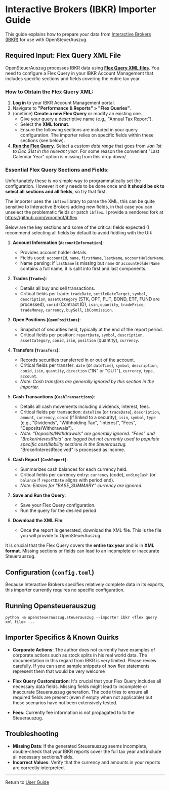 # Interactive Brokers (IBKR) Importer Guide

This guide explains how to prepare your data from [Interactive Brokers (IBKR)](https://www.interactivebrokers.com/) for use with OpenSteuerAuszug.

## Required Input: Flex Query XML File

OpenSteuerAuszug processes IBKR data using [**Flex Query XML files**](https://www.ibkrguides.com/orgportal/performanceandstatements/activityflex.htm). You need to configure a Flex Query in your IBKR Account Management that includes specific sections and fields covering the entire tax year.

### How to Obtain the Flex Query XML:

1.  **Log in** to your IBKR Account Management portal.
2.  Navigate to **"Performance & Reports" > "Flex Queries"**.
3.  (onetime) **Create a new Flex Query** or modify an existing one.
    *   Give your query a descriptive name (e.g., "Annual Tax Report").
    *   Select the **XML format**.
    *   Ensure the following sections are included in your query configuration. The importer relies on specific fields within these sections (see below).
4. [**Run the Flex Query**](https://www.ibkrguides.com/orgportal/performanceandstatements/runflex.htm). Select a *custom date range* that goes from *Jan 1st to Dec 31st in the relevant year*. For some reason the convenient "Last Calendar Year" option is missing from this drop down/

### Essential Flex Query Sections and Fields:

Unfortunately these is no simple way to programmatically set the configuration. However it only needs to be done once and **it should be ok to select all sections and all fields**, so try that first.

The importer uses the `ibflex` library to parse the XML, this can be quite sensitive to Interactive Brokers adding new fields, in that case you can unselect the problematic fields or patch `ibflex`. I provide a vendored fork at https://github.com/vroonhof/ibflex

 Below are the key sections and some of the critical fields expected (I recommend selecting all fields by default to avoid fiddling with the UI):

1.  **Account Information (`AccountInformation`)**:
    *   Provides account holder details.
    *   Fields used: `accountId`, `name`, `firstName`, `lastName`, `accountHolderName`.
    *   Name parsing: if `lastName` is missing but `name` or `accountHolderName` contains a full name, it is split into first and last components.

2.  **Trades (`Trades`)**:
    *   Details all buy and sell transactions.
    *   Critical fields per trade: `tradeDate`, `settleDateTarget`, `symbol`, `description`, `assetCategory` (STK, OPT, FUT, BOND, ETF, FUND are processed), `conid` (Contract ID), `isin`, `quantity`, `tradePrice`, `tradeMoney`, `currency`, `buySell`, `ibCommission`.

3.  **Open Positions (`OpenPositions`)**:
    *   Snapshot of securities held, typically at the end of the report period.
    *   Critical fields per position: `reportDate`, `symbol`, `description`, `assetCategory`, `conid`, `isin`, `position` (quantity), `currency`.

4.  **Transfers (`Transfers`)**:
    *   Records securities transferred in or out of the account.
    *   Critical fields per transfer: `date` (or `dateTime`), `symbol`, `description`, `conid`, `isin`, `quantity`, `direction` ("IN" or "OUT"), `currency`, `type`, `account`.
    *   *Note: Cash transfers are generally ignored by this section in the importer.*

5.  **Cash Transactions (`CashTransactions`)**:
    *   Details all cash movements including dividends, interest, fees.
    *   Critical fields per transaction: `dateTime` (or `tradeDate`), `description`, `amount`, `currency`, `conid` (if linked to a security), `isin`, `symbol`, `type` (e.g., "Dividends", "Withholding Tax", "Interest", "Fees", "Deposits/Withdrawals").
    *   *Note: "Deposits/Withdrawals" are generally ignored. "Fees" and "BrokerInterestPaid" are logged but not currently used to populate specific cost/liability sections in the Steuerauszug.* "BrokerInterestReceived" is processed as income.

6.  **Cash Report (`CashReport`)**:
    *   Summarizes cash balances for each currency held.
    *   Critical fields per currency entry: `currency` (code), `endingCash` (or `balance` if `reportDate` aligns with period end).
    *   *Note: Entries for "BASE_SUMMARY" currency are ignored.*

4.  **Save and Run the Query**:
    *   Save your Flex Query configuration.
    *   Run the query for the desired period.
5.  **Download the XML File**:
    *   Once the report is generated, download the XML file. This is the file you will provide to OpenSteuerAuszug.

It is crucial that the Flex Query covers the **entire tax year** and is in **XML format**. Missing sections or fields can lead to an incomplete or inaccurate Steuerauszug.

## Configuration (`config.toml`)

Because Interactive Brokers specifies relatively complete data in its exports, this importer currently requires no specific configuration.

## Running Opensteuerauszug

```console
python -m opensteuerauszug.steuerauszug --importer ibkr <flex query xml file> ...
```

## Importer Specifics & Known Quirks

*   **Corporate Actions**: The author does not currently have examples of corporate actions such as stock splits in his real world data. The documentation in this regard from IBKR is very limited. Please review carefully. If you can send sample snippets of how flex statements represent them that would be very welcome

*   **Flex Query Customization**: It's crucial that your Flex Query includes all necessary data fields. Missing fields might lead to incomplete or inaccurate Steuerauszug generation. The code tries to ensure all required fields are present (even if empty when not applicable) but these scenarios have not been extensively tested.

*   **Fees**: Currently fee information is not propagated to to the Steuerauszug.

## Troubleshooting

*   **Missing Data**: If the generated Steuerauszug seems incomplete, double-check that your IBKR reports cover the full tax year and include all necessary sections/fields.
*   **Incorrect Values**: Verify that the currency and amounts in your reports are correctly interpreted.

---
Return to [User Guide](user_guide.md)
